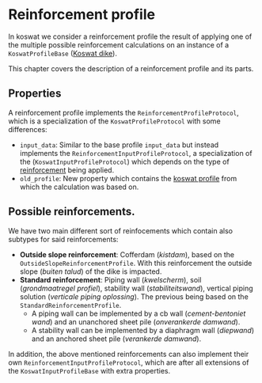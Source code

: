 # Reinforcement profile

In koswat we consider a reinforcement profile the result of applying one of the multiple possible reinforcement calculations on an instance of a `KoswatProfileBase` ([Koswat dike](koswat_dike.md)).

This chapter covers the description of a reinforcement profile and its parts.

## Properties

A reinforcement profile implements the `ReinforcementProfileProtocol`, which is a specialization of the `KoswatProfileProtocol` with some differences:

- `input_data`: Similar to the base profile `input_data` but instead implements the `ReinforcementInputProfileProtocol`, a specialization of the (`KoswatInputProfileProtocol`) which depends on the type of [reinforcement](#possible-reinforcements) being applied.
- `old_profile`: New property which contains the [koswat profile](koswat_dike.md#koswat-dike) from which the calculation was based on.


## Possible reinforcements.

We have two main different sort of reinfocements which contain also subtypes for said reinforcements: 

- __Outside slope reinforcement__: Cofferdam (_kistdam_), based on the `OutsideSlopeReinforcementProfile`. With this reinforcement the outside slope (_buiten talud_) of the dike is impacted.
- __Standard reinforcement__: Piping wall (_kwelscherm_), soil (_grondmaatregel profiel_), stability wall (_stabiliteitswand_), vertical piping solution (_verticale piping oplossing_). The previous being based on the `StandardReinforcementProfile`.
  - A piping wall can be implemented by a cb wall (_cement-bentoniet wand_) and an unanchored sheet pile (_onverankerde damwand_).
  - A stability wall can be implemented by a diaphragm wall (_diepwand_) and an anchored sheet pile (_verankerde damwand_).

In addition, the above mentioned reinforcements can also implement their own `ReinforcementInputProfileProtocol`, which are after all extensions of the `KoswatInputProfileBase` with extra properties.